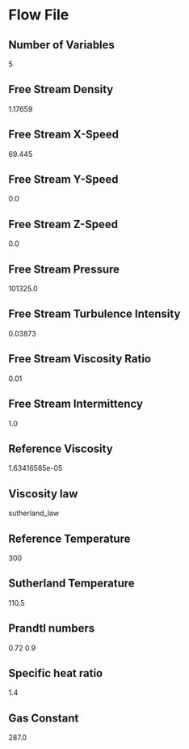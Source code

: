 
Flow File
===========
## Number of Variables
5

## Free Stream Density
1.17659

## Free Stream X-Speed
69.445

## Free Stream Y-Speed
0.0

## Free Stream Z-Speed
0.0

## Free Stream Pressure
101325.0

## Free Stream Turbulence Intensity
0.03873

## Free Stream Viscosity Ratio
0.01

## Free Stream Intermittency
1.0

## Reference Viscosity
1.63416585e-05

## Viscosity law
sutherland_law

## Reference Temperature
300

## Sutherland Temperature
110.5

## Prandtl numbers
0.72 0.9

## Specific heat ratio
1.4

## Gas Constant
287.0

